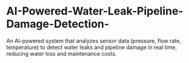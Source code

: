 # AI-Powered-Water-Leak-Pipeline-Damage-Detection-
An AI-powered system that analyzes sensor data (pressure, flow rate, temperature) to detect water leaks and pipeline damage in real time, reducing water loss and maintenance costs. 
